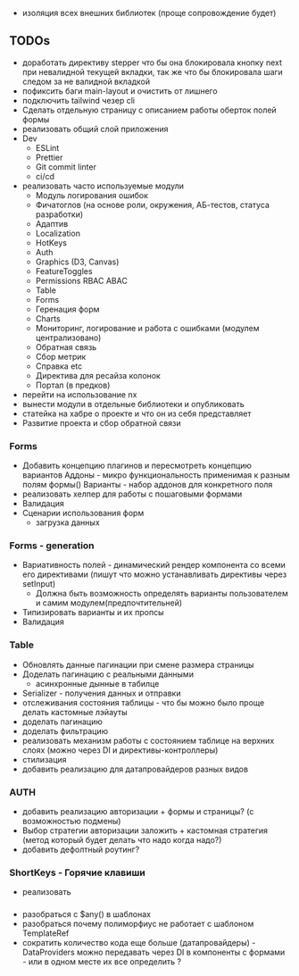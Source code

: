 - изоляция всех внешних библиотек (проще сопровождение будет)

## TODOs
- доработать директиву stepper что бы она блокировала кнопку next при невалидной текущей вкладки, так же что бы блокировала шаги следом за не валидной вкладкой
- пофиксить баги main-layout и очистить от лишнего
- подключить tailwind чезер cli
- Сделать отдельную страницу с описанием работы оберток полей формы
- реализовать общий слой приложения
- Dev
  - ESLint
  - Prettier
  - Git commit linter
  - ci/cd
- реализовать часто используемые модули
  - Модуль логирования ошибок 
  - Фичатоглов (на основе роли, окружения, АБ-тестов, статуса разработки)
  - Адаптив
  - Localization 
  - HotKeys
  - Auth
  - Graphics (D3, Canvas)
  - FeatureToggles
  - Permissions RBAC ABAC
  - Table
  - Forms
  - Геренация форм
  - Charts
  - Мониторинг, логирование и работа с ошибками (модулем централизовано)
  - Обратная связь
  - Сбор метрик
  - Справка
    etc
  - Директива для ресайза колонок
  - Портал (в предков)
- перейти на использование nx
- вынести модули в отдельные библиотеки и опубликовать
- статейка на хабре о проекте и что он из себя представляет
- Развитие проекта и сбор обратной связи

### Forms
- Добавить концепцию плагинов и пересмотреть концепцию вариантов
  Аддоны - микро функциональность применимая к разным полям формы()
  Варианты - набор аддонов для конкретного поля
- реализовать хелпер для работы с пошаговыми формами
- Валидация
- Сценарии использования форм
  - загрузка данных

### Forms - generation
- Вариативность полей - динамический рендер компонента со всеми его директивами (пишут что можно устанавливать директивы через setInput)
  - Должна быть возможность определять варианты пользователем и самим модулем(предпочтительней)
- Типизировать варианты и их пропсы
- Валидация

### Table
- Обновлять данные пагинации при смене размера страницы
- Доделать пагинацию с реальными данными
  - асинхронные дынные в табилце
- Serializer - получения данных и отправки
- отслеживания состояния таблицы - что бы можно было проще делать кастомные лэйауты
- доделать пагинацию
- доделать фильтрацию
- реализовать механизм работы с состоянием таблице на верхних слоях (можно через DI и директивы-контроллеры)
- стилизация
- добавить реализацию для датапровайдеров разных видов

### AUTH
- добавить реализацию авторизации + формы и страницы? (с возможностью подмены)
- Выбор стратегии авторизации заложить + кастомная стратегия (метод который будет делать что надо когда надо?)
- добавить дефолтный роутинг? 

### ShortKeys - Горячие клавиши
- реализовать

### 
- разобраться с $any() в шаблонах
- разобраться почему полиморфиус не работает с шаблоном TemplateRef
- сократить количество кода еще больше (датапровайдеры) - DataProviders можно передавать через DI в компоненты с формами - или в одном месте их все определить ?
